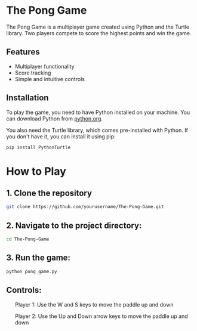 # The Pong Game

The Pong Game is a multiplayer game created using Python and the Turtle library. Two players compete to score the highest points and win the game.

## Features
- Multiplayer functionality
- Score tracking
- Simple and intuitive controls

## Installation
To play the game, you need to have Python installed on your machine. You can download Python from [python.org](https://www.python.org/).

You also need the Turtle library, which comes pre-installed with Python. If you don't have it, you can install it using pip:
```bash
pip install PythonTurtle
```
# How to Play

## 1. Clone the repository
```bash
git clone https://github.com/yourusername/The-Pong-Game.git
```
## 2. Navigate to the project directory:
```bash
cd The-Pong-Game
```
## 3. Run the game:
```bash
python pong_game.py
```
## Controls:
<ul>Player 1: Use the W and S keys to move the paddle up and down</ul>
<ul>Player 2: Use the Up and Down arrow keys to move the paddle up and down</ul>


